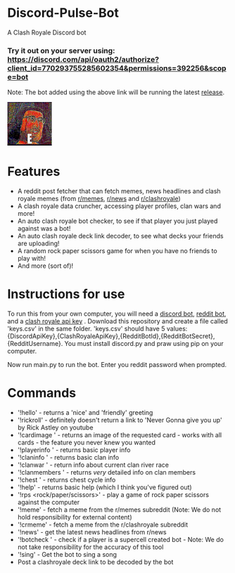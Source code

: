 # Discord-Pulse-Bot
A Clash Royale Discord bot
### Try it out on your server using: https://discord.com/api/oauth2/authorize?client_id=770293755285602354&permissions=392256&scope=bot
Note: The bot added using the above link will be running the latest [release](https://github.com/garamlee500/Discord-Pulse-Bot/releases).

<img src="e.jpg" alt = "lord farquaad e meme" width = 20%>

# Features 
- A reddit post fetcher that can fetch memes, news headlines and clash royale memes (from [r/memes](https://www.reddit.com/r/memes/), [r/news](https://www.reddit.com/r/news/) and [r/clashroyale](https://www.reddit.com/r/clashroyale/))
- A clash royale data cruncher, accessing player profiles, clan wars and more!
- An auto clash royale bot checker, to see if that player you just played against was a bot!
- An auto clash royale deck link decoder, to see what decks your friends are uploading!
- A random rock paper scissors game for when you have no friends to play with!
- And more (sort of)! 

# Instructions for use
To run this from your own computer, you will need a [discord bot](https://discord.com/developers/applications/), [reddit bot](https://old.reddit.com/prefs/apps/), and a [clash royale api key](https://developer.clashroyale.com/#/) .
Download this repository and create a file called 'keys.csv' in the same folder. 'keys.csv' should have 5 values: {DiscordApiKey},{ClashRoyaleApiKey},{RedditBotId},{RedditBotSecret},{RedditUsername}. You must install discord.py and praw using pip on your computer.

Now run main.py to run the bot. Enter you reddit password when prompted.

# Commands
- '!hello' - returns a 'nice' and 'friendly' greeting 
- '!rickroll' - definitely doesn't return a link to 'Never Gonna give you up' by Rick Astley on youtube
- '!cardimage <cardname>' - returns an image of the requested card - works with all cards - the feature you never knew you wanted
- '!playerinfo <playertag>' - returns basic player info
- '!claninfo <clantag>' - returns basic clan info
- '!clanwar <clantag>' - return info about current clan river race
- '!clanmembers <clantag>' - returns *very* detailed info on clan members
- '!chest <playertag>' - returns chest cycle info 
- '!help' - returns basic help (which I think you've figured out)
- '!rps <rock/paper/scissors>' - play a game of rock paper scissors against the computer
- '!meme' - fetch a meme from the r/memes subreddit (Note: We do not hold responsibility for external content)
- '!crmeme' - fetch a meme from the r/clashroyale subreddit 
- '!news' - get the latest news headlines from r/news
- '!botcheck <playertag>' - check if a player is a supercell created bot - Note: We do not take responsibility for the accuracy of this tool
- '!sing' - Get the bot to sing a song
- Post a clashroyale deck link to be decoded by the bot
